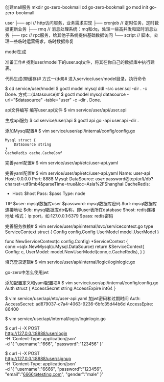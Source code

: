 创建mall服务
mkdir go-zero-bookmall
cd go-zero-bookmall 
go mod init go-zero-bookmall



user
    ├── api //  http访问服务，业务需求实现
    ├── cronjob // 定时任务，定时数据更新业务
    ├── rmq // 消息处理系统：mq和dq，处理一些高并发和延时消息业务
    ├── rpc // rpc服务，给其他子系统提供基础数据访问
    └── script // 脚本，处理一些临时运营需求，临时数据修复




model生成

准备工作#
找到user/model下的user.sql文件，将其在你自己的数据库中执行建表。

代码生成(带缓存)#
方式一(ddl)#
进入service/user/model目录，执行命令

$ cd service/user/model
$ goctl model mysql ddl -src user.sql -dir . -c
Done.
方式二(datasource)#
$ goctl model mysql datasource -url="$datasource" -table="user" -c -dir .
Done.

api文件编写
编写user.api文件
$ vim service/user/api/user.api

生成api服务
$ cd service/user/api
$ goctl api go -api user.api -dir . 

添加Mysql配置#
$ vim service/user/api/internal/config/config.go

	Mysql struct {
		DataSource string
	}
	CacheRedis cache.CacheConf

完善yaml配置#
$ vim service/user/api/etc/user-api.yaml

完善yaml配置#
$ vim service/user/api/etc/user-api.yaml
Name: user-api
Host: 0.0.0.0
Port: 8888
Mysql:
  DataSource: $user:$password@tcp($url)/$db?charset=utf8mb4&parseTime=true&loc=Asia%2FShanghai
CacheRedis:
  - Host: $host
    Pass: $pass
    Type: node

TIP
$user: mysql数据库user
$password: mysql数据库密码
$url: mysql数据库连接地址
$db: mysql数据库db名称，即user表所在database
$host: redis连接地址 格式：ip:port，如:127.0.0.1:6379
$pass: redis密码


完善服务依赖#
$ vim service/user/api/internal/svc/servicecontext.go
type ServiceContext struct {
    Config    config.Config
    UserModel model.UserModel
}

func NewServiceContext(c config.Config) *ServiceContext {
    conn:=sqlx.NewMysql(c.Mysql.DataSource)
    return &ServiceContext{
        Config: c,
        UserModel: model.NewUserModel(conn,c.CacheRedis),
    }
}


填充登录逻辑#
$ vim service/user/api/internal/logic/loginlogic.go



go-zero中怎么使用jwt

添加配置定义和yaml配置项#
$ vim service/user/api/internal/config/config.go
Auth       struct {
		AccessSecret string
		AccessExpire int64
	}

$ vim service/user/api/etc/user-api.yaml     加jwt密码和过期时间 
Auth:
  AccessSecret: ad879037-c7a4-4063-9236-6bfc35d44b6d
  AccessEpire: 86400



$ vim service/user/api/internal/logic/loginlogic.go



$ curl -i -X POST \
  http://127.0.0.1:8888/user/login \
  -H 'Content-Type: application/json' \
  -d '{
    "username":"666",
    "password":"123456"
}'

$ curl -i -X POST \
  http://127.0.0.1:8888/user/signup \
  -H 'Content-Type: application/json' \
  -d '{
    "username":"6666",
    "password":"123456",
    "email":"6666@testing.com",
    "gender":"male"
}'